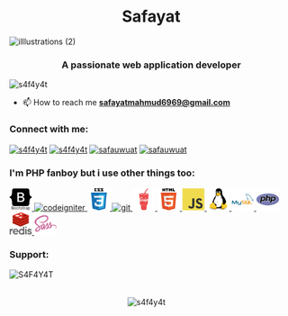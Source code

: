 <h1 align="center">Safayat</h1>

  ![illlustrations (2)](https://user-images.githubusercontent.com/46479689/211732937-d76bfdd7-046d-4d6b-8535-87600da6d994.svg)


<h3 align="center">A passionate web application developer</h3>

<p align="left"> <img src="https://komarev.com/ghpvc/?username=s4f4y4t&label=Profile%20views&color=0e75b6&style=flat" alt="s4f4y4t" /> </p>

- 📫 How to reach me **safayatmahmud6969@gmail.com**

<h3 align="left">Connect with me:</h3>
<p align="left">
<a href="https://twitter.com/s4f4y4t" target="blank"><img align="center" src="https://raw.githubusercontent.com/rahuldkjain/github-profile-readme-generator/master/src/images/icons/Social/twitter.svg" alt="s4f4y4t" height="30" width="40" /></a>
<a href="https://linkedin.com/in/s4f4y4t" target="blank"><img align="center" src="https://raw.githubusercontent.com/rahuldkjain/github-profile-readme-generator/master/src/images/icons/Social/linked-in-alt.svg" alt="s4f4y4t" height="30" width="40" /></a>
<a href="https://fb.com/safauwuat" target="blank"><img align="center" src="https://raw.githubusercontent.com/rahuldkjain/github-profile-readme-generator/master/src/images/icons/Social/facebook.svg" alt="safauwuat" height="30" width="40" /></a>
<a href="https://instagram.com/safauwuat" target="blank"><img align="center" src="https://raw.githubusercontent.com/rahuldkjain/github-profile-readme-generator/master/src/images/icons/Social/instagram.svg" alt="safauwuat" height="30" width="40" /></a>
</p>

<h3 align="left">I'm PHP fanboy but i use other things too:</h3>
<p align="left"> <a href="https://getbootstrap.com" target="_blank" rel="noreferrer"> <img src="https://raw.githubusercontent.com/devicons/devicon/master/icons/bootstrap/bootstrap-plain-wordmark.svg" alt="bootstrap" width="40" height="40"/> </a> <a href="https://codeigniter.com" target="_blank" rel="noreferrer"> <img src="https://cdn.worldvectorlogo.com/logos/codeigniter.svg" alt="codeigniter" width="40" height="40"/> </a> <a href="https://www.w3schools.com/css/" target="_blank" rel="noreferrer"> <img src="https://raw.githubusercontent.com/devicons/devicon/master/icons/css3/css3-original-wordmark.svg" alt="css3" width="40" height="40"/> </a> <a href="https://git-scm.com/" target="_blank" rel="noreferrer"> <img src="https://www.vectorlogo.zone/logos/git-scm/git-scm-icon.svg" alt="git" width="40" height="40"/> </a> <a href="https://gulpjs.com" target="_blank" rel="noreferrer"> <img src="https://raw.githubusercontent.com/devicons/devicon/master/icons/gulp/gulp-plain.svg" alt="gulp" width="40" height="40"/> </a> <a href="https://www.w3.org/html/" target="_blank" rel="noreferrer"> <img src="https://raw.githubusercontent.com/devicons/devicon/master/icons/html5/html5-original-wordmark.svg" alt="html5" width="40" height="40"/> </a> <a href="https://developer.mozilla.org/en-US/docs/Web/JavaScript" target="_blank" rel="noreferrer"> <img src="https://raw.githubusercontent.com/devicons/devicon/master/icons/javascript/javascript-original.svg" alt="javascript" width="40" height="40"/> </a> <a href="https://www.linux.org/" target="_blank" rel="noreferrer"> <img src="https://raw.githubusercontent.com/devicons/devicon/master/icons/linux/linux-original.svg" alt="linux" width="40" height="40"/> </a> <a href="https://www.mysql.com/" target="_blank" rel="noreferrer"> <img src="https://raw.githubusercontent.com/devicons/devicon/master/icons/mysql/mysql-original-wordmark.svg" alt="mysql" width="40" height="40"/> </a> <a href="https://www.php.net" target="_blank" rel="noreferrer"> <img src="https://raw.githubusercontent.com/devicons/devicon/master/icons/php/php-original.svg" alt="php" width="40" height="40"/> </a> <a href="https://redis.io" target="_blank" rel="noreferrer"> <img src="https://raw.githubusercontent.com/devicons/devicon/master/icons/redis/redis-original-wordmark.svg" alt="redis" width="40" height="40"/> </a> <a href="https://sass-lang.com" target="_blank" rel="noreferrer"> <img src="https://raw.githubusercontent.com/devicons/devicon/master/icons/sass/sass-original.svg" alt="sass" width="40" height="40"/> </a> </p>

<h3 align="left">Support:</h3>
<p><a href="https://www.buymeacoffee.com/S4F4Y4T"> <img align="left" src="https://cdn.buymeacoffee.com/buttons/v2/default-yellow.png" height="50" width="210" alt="S4F4Y4T" /></a></p><br><br>

<p><img align="center" src="https://github-readme-stats.vercel.app/api/top-langs?username=s4f4y4t&show_icons=true&locale=en&layout=compact" alt="s4f4y4t" /></p>

